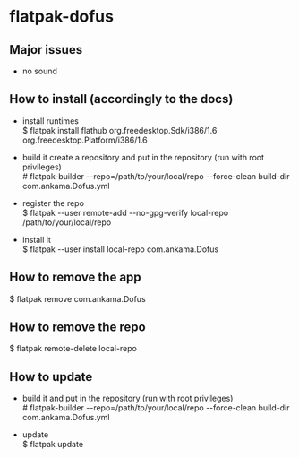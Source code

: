 # flatpak-dofus  
## Major issues  
- no sound  

## How to install (accordingly to the docs)  
- install runtimes  
$ flatpak install flathub org.freedesktop.Sdk/i386/1.6 org.freedesktop.Platform/i386/1.6  
  
- build it create a repository and put in the repository (run with root privileges)  
\# flatpak-builder --repo=/path/to/your/local/repo --force-clean build-dir com.ankama.Dofus.yml  

- register the repo  
$ flatpak --user remote-add --no-gpg-verify local-repo /path/to/your/local/repo  
  
- install it  
$ flatpak --user install local-repo com.ankama.Dofus   
  
## How to remove the app  
$ flatpak remove com.ankama.Dofus

## How to remove the repo  
$ flatpak remote-delete local-repo  

## How to update
- build it and put in the repository (run with root privileges)  
\# flatpak-builder --repo=/path/to/your/local/repo --force-clean build-dir com.ankama.Dofus.yml  

- update  
$ flatpak update
